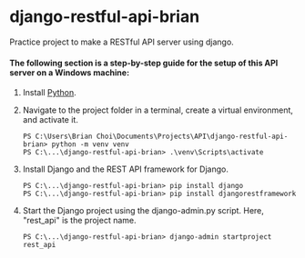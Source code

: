 # django-restful-api-brian
Practice project to make a RESTful API server using django.


#### The following section is a step-by-step guide for the setup of this API server on a Windows machine:
1. Install [Python](https://www.python.org/downloads/).
2. Navigate to the project folder in a terminal, create a virtual environment, and activate it.

   ```
   PS C:\Users\Brian Choi\Documents\Projects\API\django-restful-api-brian> python -m venv venv
   PS C:\...\django-restful-api-brian> .\venv\Scripts\activate
   ```

3. Install Django and the REST API framework for Django.

   ```
   PS C:\...\django-restful-api-brian> pip install django
   PS C:\...\django-restful-api-brian> pip install djangorestframework
   ```
   
4. Start the Django project using the django-admin.py script. Here, "rest_api" is the project name.

   ```
   PS C:\...\django-restful-api-brian> django-admin startproject rest_api
   ```
   
